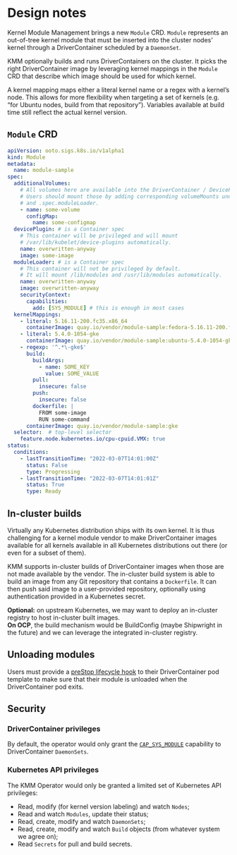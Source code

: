 # Design notes

Kernel Module Management brings a new `Module` CRD.
`Module` represents an out-of-tree kernel module that must be inserted into the cluster nodes’ kernel through a
DriverContainer scheduled by a `DaemonSet`.

KMM optionally builds and runs DriverContainers on the cluster.
It picks the right DriverContainer image by leveraging kernel mappings in the `Module` CRD that describe which image
should be used for which kernel.

A kernel mapping maps either a literal kernel name or a regex with a kernel’s node.
This allows for more flexibility when targeting a set of kernels (e.g. “for Ubuntu nodes, build from that repository”).
Variables available at build time still reflect the actual kernel version.

## `Module` CRD
```yaml
apiVersion: ooto.sigs.k8s.io/v1alpha1
kind: Module
metadata:
  name: module-sample
spec:
  additionalVolumes:
    # All volumes here are available into the DriverContainer / DevicePlugin pod.
    # Users should mount those by adding corresponding volumeMounts under .spec.devicePlugin
    # and .spec.moduleLoader.
    - name: some-volume
      configMap:
        name: some-configmap
  devicePlugin: # is a Container spec
    # This container will be privileged and will mount
    # /var/lib/kubelet/device-plugins automatically.
    name: overwritten-anyway
    image: some-image
  moduleLoader: # is a Container spec
    # This container will not be privileged by default.
    # It will mount /lib/modules and /usr/lib/modules automatically.
    name: overwritten-anyway
    image: overwritten-anyway
    securityContext:
      capabilities:
        add: [SYS_MODULE] # this is enough in most cases
  kernelMappings:
    - literal: 5.16.11-200.fc35.x86_64
      containerImage: quay.io/vendor/module-sample:fedora-5.16.11-200.fc35.x86_64
    - literal: 5.4.0-1054-gke
      containerImage: quay.io/vendor/module-sample:ubuntu-5.4.0-1054-gke
    - regexp: '^.*\-gke$'
      build:
        buildArgs:
          - name: SOME_KEY
            value: SOME_VALUE
        pull:
          insecure: false
        push:
          insecure: false
        dockerfile: |
          FROM some-image
          RUN some-command
      containerImage: quay.io/vendor/module-sample:gke
  selector:  # top-level selector
    feature.node.kubernetes.io/cpu-cpuid.VMX: true
status:
  conditions:
    - lastTransitionTime: "2022-03-07T14:01:00Z"
      status: False
      type: Progressing
    - lastTransitionTime: "2022-03-07T14:01:01Z"
      status: True
      type: Ready
```

## In-cluster builds
Virtually any Kubernetes distribution ships with its own kernel.
It is thus challenging for a kernel module vendor to make DriverContainer images available for all kernels available
in all Kubernetes distributions out there (or even for a subset of them).

KMM supports in-cluster builds of DriverContainer images when those are not made available by the vendor.
The in-cluster build system is able to build an image from any Git repository that contains a `Dockerfile`.
It can then push said image to a user-provided repository, optionally using authentication provided in a Kubernetes secret.

**Optional:** on upstream Kubernetes, we may want to deploy an in-cluster registry to host in-cluster built images.  
**On OCP**, the build mechanism would be BuildConfig (maybe Shipwright in the future) and we can leverage the
integrated in-cluster registry.

## Unloading modules
Users must provide a [preStop lifecycle hook](https://kubernetes.io/docs/concepts/containers/container-lifecycle-hooks/)
to their DriverContainer pod template to make sure that their module is unloaded when the DriverContainer pod exits.

## Security

### DriverContainer privileges
By default, the operator would only grant the [`CAP_SYS_MODULE`](https://man7.org/linux/man-pages/man7/capabilities.7.html)
capability to DriverContainer `DaemonSets`.

### Kubernetes API privileges
The KMM Operator would only be granted a limited set of Kubernetes API privileges:

- Read, modify (for kernel version labeling) and watch `Nodes`;
- Read and watch `Modules`, update their status;
- Read, create, modify and watch `DaemonSets`;
- Read, create, modify and watch `Build` objects (from whatever system we agree on);
- Read `Secrets` for pull and build secrets.
